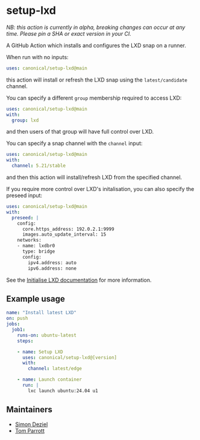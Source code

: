 # setup-lxd

*NB: this action is currently in alpha, breaking changes can occur at any time.
Please pin a SHA or exact version in your CI.*

A GitHub Action which installs and configures the LXD snap on a runner.

When run with no inputs:
```yaml
uses: canonical/setup-lxd@main
```
this action will install or refresh the LXD snap using the `latest/candidate` channel.

You can specify a different `group` membership required to access LXD:
```yaml
uses: canonical/setup-lxd@main
with:
  group: lxd
```
and then users of that group will have full control over LXD.

You can specify a snap channel with the `channel` input:
```yaml
uses: canonical/setup-lxd@main
with:
  channel: 5.21/stable
```
and then this action will install/refresh LXD from the specified channel.

If you require more control over LXD's initalisation, you can also specify the
preseed input:
```yaml
uses: canonical/setup-lxd@main
with:
  preseed: |
    config:
      core.https_address: 192.0.2.1:9999
      images.auto_update_interval: 15
    networks:
    - name: lxdbr0
      type: bridge
      config:
        ipv4.address: auto
        ipv6.address: none
```
See the [Initialise LXD documentation](https://documentation.ubuntu.com/lxd/en/latest/howto/initialize/#non-interactive-configuration)
for more information.

## Example usage

```yaml
name: "Install latest LXD"
on: push
jobs:
  job1:
    runs-on: ubuntu-latest
    steps:

    - name: Setup LXD
      uses: canonical/setup-lxd@[version]
      with:
        channel: latest/edge

    - name: Launch container
      run: |
        lxc launch ubuntu:24.04 u1
```

## Maintainers

- [Simon Deziel](https://github.com/simondeziel/)
- [Tom Parrott](https://github.com/tomponline/)
